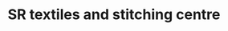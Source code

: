 ---
title: "SR textiles and stitching centre"
url: /thiruvananthapuram/sr-textiles-and-stitching-centre/
shop: tailor
---